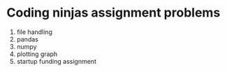 # Coding ninjas assignment problems
1) file handling
2) pandas
3) numpy
4) plotting graph
5) startup funding assignment

